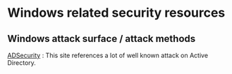# Windows related security resources

## Windows attack surface / attack methods

[ADSecurity](http://adsecurity.org/) : This site references a lot of well known attack on Active Directory.

